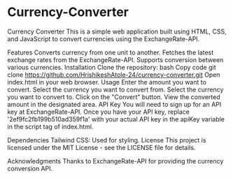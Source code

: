 # Currency-Converter


Currency Converter
This is a simple web application built using HTML, CSS, and JavaScript to convert currencies using the ExchangeRate-API.

Features
Converts currency from one unit to another.
Fetches the latest exchange rates from the ExchangeRate-API.
Supports conversion between various currencies.
Installation
Clone the repository:
bash
Copy code
git clone https://github.com/HrishikeshAtole-24/currency-converter.git
Open index.html in your web browser.
Usage
Enter the amount you want to convert.
Select the currency you want to convert from.
Select the currency you want to convert to.
Click on the "Convert" button.
View the converted amount in the designated area.
API Key
You will need to sign up for an API key at ExchangeRate-API. Once you have your API key, replace '2ef9fc2fb199b510ad359f1a' with your actual API key in the apiKey variable in the script tag of index.html.

Dependencies
Tailwind CSS: Used for styling.
License
This project is licensed under the MIT License - see the LICENSE file for details.

Acknowledgments
Thanks to ExchangeRate-API for providing the currency conversion API.

